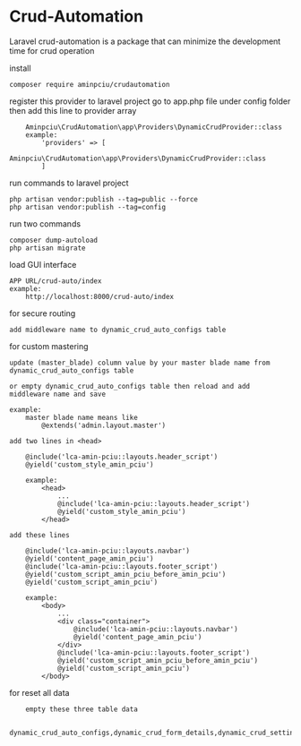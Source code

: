 # Crud-Automation
Laravel crud-automation is a package that can minimize the development time for crud operation

install

    composer require aminpciu/crudautomation

register this provider to laravel project
    go to app.php file under config folder then add this line to provider array

        Aminpciu\CrudAutomation\app\Providers\DynamicCrudProvider::class
        example:
            'providers' => [
                Aminpciu\CrudAutomation\app\Providers\DynamicCrudProvider::class
            ]

run commands to laravel project

    php artisan vendor:publish --tag=public --force
    php artisan vendor:publish --tag=config
    
run two commands

    composer dump-autoload
    php artisan migrate

load GUI interface

    APP URL/crud-auto/index
    example:
        http://localhost:8000/crud-auto/index

for secure routing

    add middleware name to dynamic_crud_auto_configs table        

for custom mastering

    update (master_blade) column value by your master blade name from dynamic_crud_auto_configs table

    or empty dynamic_crud_auto_configs table then reload and add middleware name and save
    
    example:
        master blade name means like 
            @extends('admin.layout.master')

    add two lines in <head>

        @include('lca-amin-pciu::layouts.header_script')
        @yield('custom_style_amin_pciu')

        example:
            <head>
                ...
                @include('lca-amin-pciu::layouts.header_script')
                @yield('custom_style_amin_pciu')
            </head>

    add these lines

        @include('lca-amin-pciu::layouts.navbar')
        @yield('content_page_amin_pciu')
        @include('lca-amin-pciu::layouts.footer_script')
        @yield('custom_script_amin_pciu_before_amin_pciu')
        @yield('custom_script_amin_pciu')

        example:
            <body>
                ...
                <div class="container">
                    @include('lca-amin-pciu::layouts.navbar')
                    @yield('content_page_amin_pciu')
                </div>
                @include('lca-amin-pciu::layouts.footer_script')
                @yield('custom_script_amin_pciu_before_amin_pciu')
                @yield('custom_script_amin_pciu')
            </body>

  for reset all data
  
        empty these three table data

       dynamic_crud_auto_configs,dynamic_crud_form_details,dynamic_crud_settings
       
    
